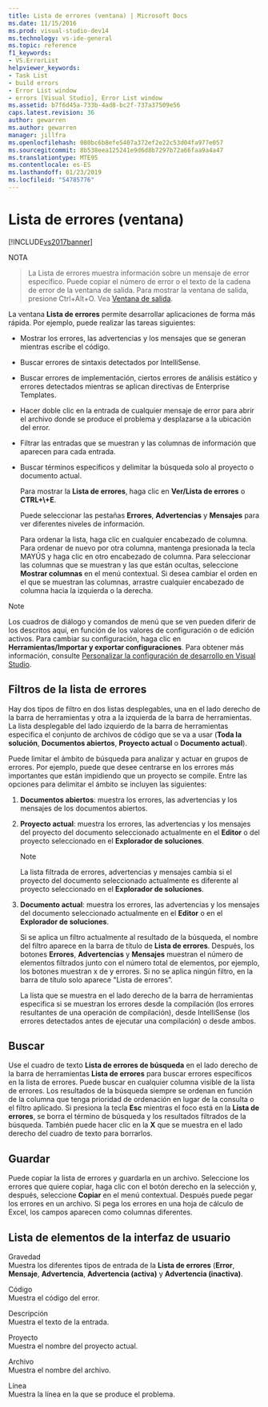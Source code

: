 ```yaml
---
title: Lista de errores (ventana) | Microsoft Docs
ms.date: 11/15/2016
ms.prod: visual-studio-dev14
ms.technology: vs-ide-general
ms.topic: reference
f1_keywords:
- VS.ErrorList
helpviewer_keywords:
- Task List
- build errors
- Error List window
- errors [Visual Studio], Error List window
ms.assetid: b7f6d45a-733b-4ad8-bc2f-737a37509e56
caps.latest.revision: 36
author: gewarren
ms.author: gewarren
manager: jillfra
ms.openlocfilehash: 080bc6b8efe5407a372ef2e22c53d04fa977e057
ms.sourcegitcommit: 8b538eea125241e9d6d8b7297b72a66faa9a4a47
ms.translationtype: MTE95
ms.contentlocale: es-ES
ms.lasthandoff: 01/23/2019
ms.locfileid: "54785776"
---
```

# <a name="error-list-window"></a>Lista de errores (ventana)
[!INCLUDE[vs2017banner](../../includes/vs2017banner.md)]

  
NOTA
>  La Lista de errores muestra información sobre un mensaje de error específico. Puede copiar el número de error o el texto de la cadena de error de la ventana de salida. Para mostrar la ventana de salida, presione Ctrl+Alt+O. Vea [Ventana de salida](../../ide/reference/output-window.md).  
  
 La ventana **Lista de errores** permite desarrollar aplicaciones de forma más rápida. Por ejemplo, puede realizar las tareas siguientes:  
  
- Mostrar los errores, las advertencias y los mensajes que se generan mientras escribe el código.  
  
- Buscar errores de sintaxis detectados por IntelliSense.  
  
- Buscar errores de implementación, ciertos errores de análisis estático y errores detectados mientras se aplican directivas de Enterprise Templates.  
  
- Hacer doble clic en la entrada de cualquier mensaje de error para abrir el archivo donde se produce el problema y desplazarse a la ubicación del error.  
  
- Filtrar las entradas que se muestran y las columnas de información que aparecen para cada entrada.  
  
- Buscar términos específicos y delimitar la búsqueda solo al proyecto o documento actual.  
  
  Para mostrar la **Lista de errores**, haga clic en **Ver/Lista de errores** o **CTRL+\\+E**.  
  
  Puede seleccionar las pestañas **Errores**, **Advertencias** y **Mensajes** para ver diferentes niveles de información.  
  
  Para ordenar la lista, haga clic en cualquier encabezado de columna. Para ordenar de nuevo por otra columna, mantenga presionada la tecla MAYÚS y haga clic en otro encabezado de columna. Para seleccionar las columnas que se muestran y las que están ocultas, seleccione **Mostrar columnas** en el menú contextual. Si desea cambiar el orden en el que se muestran las columnas, arrastre cualquier encabezado de columna hacia la izquierda o la derecha.  
  
> [!NOTE]
>  Los cuadros de diálogo y comandos de menú que se ven pueden diferir de los descritos aquí, en función de los valores de configuración o de edición activos. Para cambiar su configuración, haga clic en **Herramientas/Importar y exportar configuraciones**. Para obtener más información, consulte [Personalizar la configuración de desarrollo en Visual Studio](http://msdn.microsoft.com/22c4debb-4e31-47a8-8f19-16f328d7dcd3).  
  
## <a name="error-list-filters"></a>Filtros de la lista de errores  
 Hay dos tipos de filtro en dos listas desplegables, una en el lado derecho de la barra de herramientas y otra a la izquierda de la barra de herramientas. La lista desplegable del lado izquierdo de la barra de herramientas especifica el conjunto de archivos de código que se va a usar (**Toda la solución**, **Documentos abiertos**, **Proyecto actual** o **Documento actual**).  
  
 Puede limitar el ámbito de búsqueda para analizar y actuar en grupos de errores. Por ejemplo, puede que desee centrarse en los errores más importantes que están impidiendo que un proyecto se compile. Entre las opciones para delimitar el ámbito se incluyen las siguientes:  
  
1. **Documentos abiertos**: muestra los errores, las advertencias y los mensajes de los documentos abiertos.  
  
2. **Proyecto actual**: muestra los errores, las advertencias y los mensajes del proyecto del documento seleccionado actualmente en el **Editor** o del proyecto seleccionado en el **Explorador de soluciones**.  
  
   > [!NOTE]
   >  La lista filtrada de errores, advertencias y mensajes cambia si el proyecto del documento seleccionado actualmente es diferente al proyecto seleccionado en el **Explorador de soluciones**.  
  
3. **Documento actual**: muestra los errores, las advertencias y los mensajes del documento seleccionado actualmente en el **Editor** o en el **Explorador de soluciones**.  
  
   Si se aplica un filtro actualmente al resultado de la búsqueda, el nombre del filtro aparece en la barra de título de **Lista de errores**. Después, los botones **Errores**, **Advertencias** y **Mensajes** muestran el número de elementos filtrados junto con el número total de elementos, por ejemplo, los botones muestran x de y errores. Si no se aplica ningún filtro, en la barra de título solo aparece "Lista de errores”.  
  
   La lista que se muestra en el lado derecho de la barra de herramientas especifica si se muestran los errores desde la compilación (los errores resultantes de una operación de compilación), desde IntelliSense (los errores detectados antes de ejecutar una compilación) o desde ambos.  
  
## <a name="search"></a>Buscar  
 Use el cuadro de texto **Lista de errores de búsqueda** en el lado derecho de la barra de herramientas **Lista de errores** para buscar errores específicos en la lista de errores. Puede buscar en cualquier columna visible de la lista de errores. Los resultados de la búsqueda siempre se ordenan en función de la columna que tenga prioridad de ordenación en lugar de la consulta o el filtro aplicado. Si presiona la tecla **Esc** mientras el foco está en la **Lista de errores**, se borra el término de búsqueda y los resultados filtrados de la búsqueda. También puede hacer clic en la **X** que se muestra en el lado derecho del cuadro de texto para borrarlos.  
  
## <a name="save"></a>Guardar  
 Puede copiar la lista de errores y guardarla en un archivo. Seleccione los errores que quiere copiar, haga clic con el botón derecho en la selección y, después, seleccione **Copiar** en el menú contextual. Después puede pegar los errores en un archivo. Si pega los errores en una hoja de cálculo de Excel, los campos aparecen como columnas diferentes.  
  
## <a name="ui-element-list"></a>Lista de elementos de la interfaz de usuario  
 Gravedad  
 Muestra los diferentes tipos de entrada de la **Lista de errores** (**Error**, **Mensaje**, **Advertencia**, **Advertencia (activa)** y **Advertencia (inactiva)**.  
  
 Código  
 Muestra el código del error.  
  
 Descripción  
 Muestra el texto de la entrada.  
  
 Proyecto  
 Muestra el nombre del proyecto actual.  
  
 Archivo  
 Muestra el nombre del archivo.  
  
 Línea  
 Muestra la línea en la que se produce el problema.
